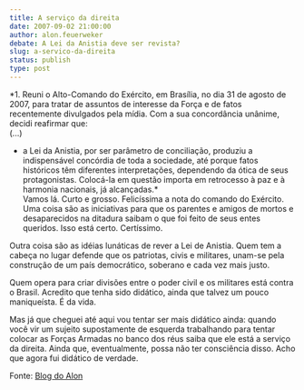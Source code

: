 ```yaml
---
title: A serviço da direita
date: 2007-09-02 21:00:00
author: alon.feuerweker
debate: A Lei da Anistia deve ser revista?
slug: a-servico-da-direita
status: publish 
type: post
---
```


  
*1. Reuni o Alto-Comando do Exército, em Brasília, no dia 31 de agosto de 2007, para tratar de assuntos de interesse da Força e de fatos recentemente divulgados pela mídia. Com a sua concordância unânime, decidi reafirmar que:  
(...)  
- a Lei da Anistia, por ser parâmetro de conciliação, produziu a indispensável concórdia de toda a sociedade, até porque fatos históricos têm diferentes interpretações, dependendo da ótica de seus protagonistas. Colocá-la em questão importa em retrocesso à paz e à harmonia nacionais, já alcançadas.*  
Vamos lá. Curto e grosso. Felicíssima a nota do comando do Exército. Uma coisa são as iniciativas para que os parentes e amigos de mortos e desaparecidos na ditadura saibam o que foi feito de seus entes queridos. Isso está certo. Certíssimo.   
  
Outra coisa são as idéias lunáticas de rever a Lei de Anistia. Quem tem a cabeça no lugar defende que os patriotas, civis e militares, unam-se pela construção de um país democrático, soberano e cada vez mais justo.   
  
Quem opera para criar divisões entre o poder civil e os militares está contra o Brasil. Acredito que tenha sido didático, ainda que talvez um pouco maniqueísta. É da vida.  
  
Mas já que cheguei até aqui vou tentar ser mais didático ainda: quando você vir um sujeito supostamente de esquerda trabalhando para tentar colocar as Forças Armadas no banco dos réus saiba que ele está a serviço da direita. Ainda que, eventualmente, possa não ter consciência disso. Acho que agora fui didático de verdade.  
  
Fonte: [Blog do Alon](http://blogdoalon.blogspot.com/)
